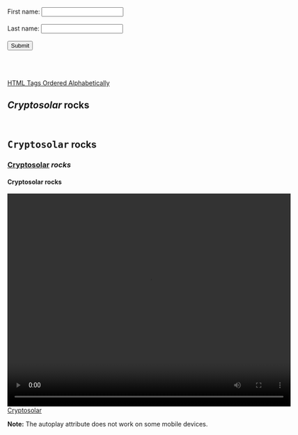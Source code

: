 <!DOCTYPE html>
<html>
<head>
<link rel="stylesheet" href="https://cryptosolar.github.io/main.css">
</head>
<body>
<div class="flex-container">
		<section class="flex-item">
<form action="/name.js">
  <label for="fname">First name:</label>
  <input type="text" id="fname" name="fname"><br><br>
  <label for="lname">Last name:</label>
  <input type="text" id="lname" name="lname"><br><br>
  <input type="submit" value="Submit">
</form>
<br>
<br>
</section>
<br>
<section class="flex-item">
<a href="https://www.w3schools.com/tags/default.asp">HTML Tags Ordered Alphabetically</A>
</section>
<section class="flex-item">
<H1><EM> Cryptosolar</EM> rocks</H1><BR>
<H2><TT> Cryptosolar</TT> rocks</H2>
<H3><U> Cryptosolar</U><VAR> rocks</VAR></H3>
<H4><B> Cryptosolar</B> rocks</H4>
</section>
<section class="flex-item">
<video  width="640" height="480" controls preload="auto">
  <source src="https://youtu.be/HMRflEUHDZw" type="video/mp4">
 <!-- Dieser Text ist ein Kommentar -->
</video>
<br>
<a href="https://cryptosolar.github.io/flexboxing.html">Cryptosolar</A>
<br>
<p><b>Note:</b> The autoplay attribute does not work on some mobile devices.</p>
<br>
</section>
	</div>
</body>
</html>
